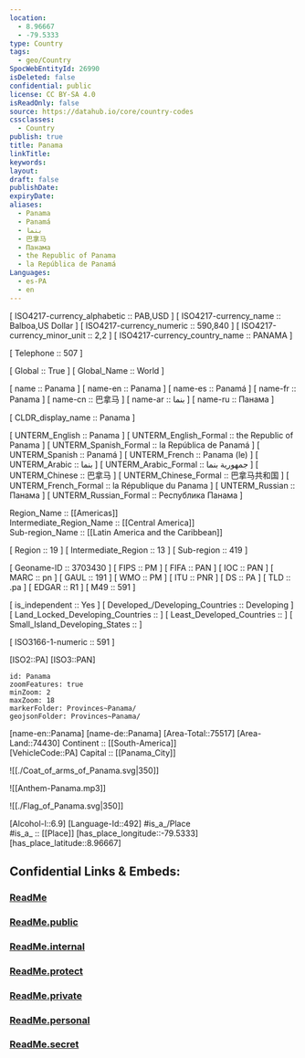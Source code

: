 ```yaml
---
location:
  - 8.96667
  - -79.5333
type: Country
tags:
  - geo/Country
SpocWebEntityId: 26990
isDeleted: false
confidential: public
license: CC BY-SA 4.0
isReadOnly: false
source: https://datahub.io/core/country-codes
cssclasses:
  - Country
publish: true
title: Panama
linkTitle:
keywords:
layout:
draft: false
publishDate:
expiryDate:
aliases:
  - Panama
  - Panamá
  - بنما
  - 巴拿马
  - Панама
  - the Republic of Panama
  - la República de Panamá
Languages:
  - es-PA
  - en
---
```



[	ISO4217-currency_alphabetic	 :: PAB,USD ] 
[	ISO4217-currency_name	 :: Balboa,US Dollar ] 
[	ISO4217-currency_numeric	 :: 590,840 ] 
[	ISO4217-currency_minor_unit	 :: 2,2 ] 
[	ISO4217-currency_country_name	 :: PANAMA ] 

[	Telephone	 :: 507 ] 

[	Global	 :: True ] 
[	Global_Name	 :: World ] 

[	name	 :: Panama ] 
[	name-en	 :: Panama ] 
[	name-es	 :: Panamá ] 
[	name-fr	 :: Panama ] 
[	name-cn	 :: 巴拿马 ] 
[	name-ar	 :: بنما ] 
[	name-ru	 :: Панама ] 

[	CLDR_display_name	 :: Panama ] 

[	UNTERM_English	 :: Panama ] 
[	UNTERM_English_Formal	 :: the Republic of Panama ] 
[	UNTERM_Spanish_Formal	 :: la República de Panamá ] 
[	UNTERM_Spanish	 :: Panamá ] 
[	UNTERM_French	 :: Panama (le) ] 
[	UNTERM_Arabic	 :: بنما ] 
[	UNTERM_Arabic_Formal	 :: جمهورية بنما ] 
[	UNTERM_Chinese	 :: 巴拿马 ] 
[	UNTERM_Chinese_Formal	 :: 巴拿马共和国 ] 
[	UNTERM_French_Formal	 :: la République du Panama ] 
[	UNTERM_Russian	 :: Панама ] 
[	UNTERM_Russian_Formal	 :: Республика Панама ] 

Region_Name ::  [[Americas]]  
Intermediate_Region_Name ::  [[Central America]]  
Sub-region_Name ::  [[Latin America and the Caribbean]] 

[	Region	 :: 19 ] 
[	Intermediate_Region	 :: 13 ] 
[	Sub-region	 :: 419 ] 

[	Geoname-ID	 :: 3703430 ] 
[	FIPS	 :: PM ] 
[	FIFA	 :: PAN ] 
[	IOC	 :: PAN ] 
[	MARC	 :: pn ] 
[	GAUL	 :: 191 ] 
[	WMO	 :: PM ] 
[	ITU	 :: PNR ] 
[	DS	 :: PA ] 
[	TLD	 :: .pa ] 
[	EDGAR	 :: R1 ] 
[	M49	 :: 591 ] 

[	is_independent	 :: Yes ] 
[	Developed_/Developing_Countries	 :: Developing ] 
[	Land_Locked_Developing_Countries	 ::  ] 
[	Least_Developed_Countries	 ::  ] 
[	Small_Island_Developing_States	 ::  ] 

[	ISO3166-1-numeric	 :: 591 ] 



[ISO2::PA] 
[ISO3::PAN] 

```leaflet
id: Panama
zoomFeatures: true 
minZoom: 2 
maxZoom: 18
markerFolder: Provinces~Panama/
geojsonFolder: Provinces~Panama/
```

[name-en::Panama] 
[name-de::Panama] 
[Area-Total::75517] 
[Area-Land::74430] 
Continent :: [[South-America]]  
[VehicleCode::PA] 
Capital :: [[Panama_City]]  

![[./Coat_of_arms_of_Panama.svg|350]] 

![[Anthem-Panama.mp3]] 

![[./Flag_of_Panama.svg|350]] 

[Alcohol-l::6.9] 
[Language-Id::492] 
#is_a_/Place  
#is_a_ :: [[Place]] 
[has_place_longitude::-79.5333] 
[has_place_latitude::8.96667] 


## Confidential Links & Embeds: 

### [ReadMe](/_Standards/Earth/Continent/America~Central/Panama/ReadMe.md) 

### [ReadMe.public](/_public/Earth/Continent/America~Central/Panama/ReadMe.public.md) 

### [ReadMe.internal](/_internal/Earth/Continent/America~Central/Panama/ReadMe.internal.md) 

### [ReadMe.protect](/_protect/Earth/Continent/America~Central/Panama/ReadMe.protect.md) 

### [ReadMe.private](/_private/Earth/Continent/America~Central/Panama/ReadMe.private.md) 

### [ReadMe.personal](/_personal/Earth/Continent/America~Central/Panama/ReadMe.personal.md) 

### [ReadMe.secret](/_secret/Earth/Continent/America~Central/Panama/ReadMe.secret.md)

